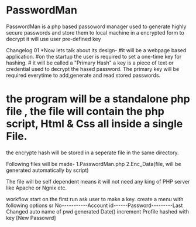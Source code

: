 # PasswordMan
PasswordMan is a php based passoword manager used to generate highly secure passwords and store them to local machine in a encrypted form to decrypt it will use user pre-defined key

Changelog 01
*Now lets talk about its design-
#it will be a webpage based application.
#on the startup the user is required to  set a one-time key for hashing. # it will be called a "Primary Hash"
a key is a piece of text or credential used to decrypt the hased password.
The primary key will be required everytime to add,generate and read stored passwords.

# the program will be a standalone php file , the file will contain the php script, Html & Css all inside a single File.

the encrypte hash will be stored in a seperate file in the same directory.

Following files will be made-
1.PasswordMan.php
2.Enc_Data(file, will be generated automatically by script)

The file will be self dependent means it will not need any king of PHP server like Apache or Ngnix etc.

workflow
start
on the first run ask user to make a key.
create a menu with following options
sr No-----------Account id------Password---------Last Changed
auto            name of         pwd generated    Date()
increment       Profile         hashed with key
[New Passowrd]